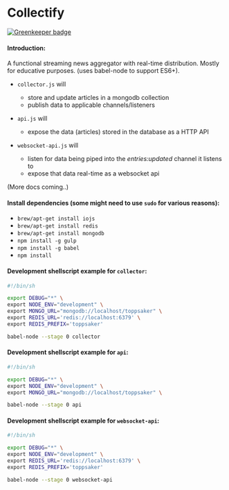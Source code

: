 Collectify
==========

[![Greenkeeper badge](https://badges.greenkeeper.io/soldotno/collectify.svg)](https://greenkeeper.io/)

#### Introduction:
A functional streaming news aggregator with real-time distribution. Mostly for educative purposes.
(uses babel-node to support ES6+).

* `collector.js` will
  * store and update articles in a mongodb collection
  * publish data to applicable channels/listeners

* `api.js` will
  * expose the data (articles) stored in the database as a HTTP API

* `websocket-api.js` will
  * listen for data being piped into the _entries:updated_ channel it listens to
  * expose that data real-time as a websocket api

(More docs coming..)

#### Install dependencies (some might need to use `sudo` for various reasons):
* `brew/apt-get install iojs`
* `brew/apt-get install redis`
* `brew/apt-get install mongodb`
* `npm install -g gulp`
* `npm install -g babel`
* `npm install`


#### Development shellscript example for `collector`:
```sh
#!/bin/sh

export DEBUG="*" \
export NODE_ENV="development" \
export MONGO_URL="mongodb://localhost/toppsaker" \
export REDIS_URL='redis://localhost:6379' \
export REDIS_PREFIX='toppsaker'

babel-node --stage 0 collector
```

#### Development shellscript example for `api`:
```sh
#!/bin/sh

export DEBUG="*" \
export NODE_ENV="development" \
export MONGO_URL="mongodb://localhost/toppsaker" \

babel-node --stage 0 api
```

#### Development shellscript example for `websocket-api`:
```sh
#!/bin/sh

export DEBUG="*" \
export NODE_ENV="development" \
export REDIS_URL='redis://localhost:6379' \
export REDIS_PREFIX='toppsaker'

babel-node --stage 0 websocket-api
```
